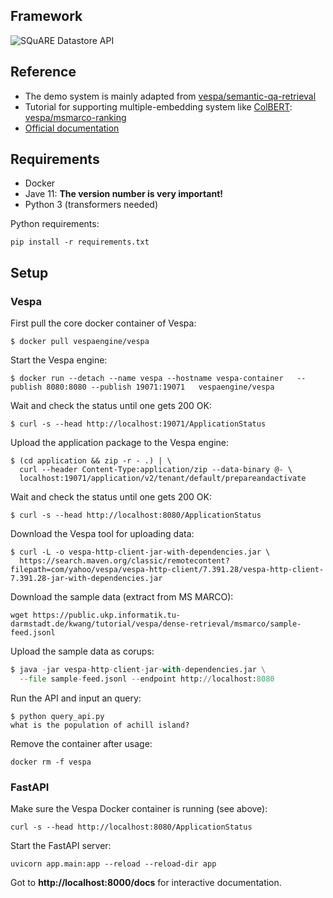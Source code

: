 ## Framework

![SQuARE Datastore API](https://user-images.githubusercontent.com/71278644/123296137-ac33ba00-d516-11eb-9c87-de7203c1e459.png)

## Reference
- The demo system is mainly adapted from [vespa/semantic-qa-retrieval](https://github.com/vespa-engine/sample-apps/tree/master/semantic-qa-retrieval)
- Tutorial for supporting multiple-embedding system like [ColBERT](https://github.com/stanford-futuredata/ColBERT): [vespa/msmarco-ranking](https://github.com/vespa-engine/sample-apps/blob/master/msmarco-ranking/passage-ranking.md)
- [Official documentation](https://docs.vespa.ai/en/vespa-quick-start.html)

## Requirements
- Docker
- Jave 11: **The version number is very important!**
- Python 3 (transformers needed)

Python requirements:
```
pip install -r requirements.txt
```

## Setup

### Vespa

First pull the core docker container of Vespa:
```shell
$ docker pull vespaengine/vespa
```

Start the Vespa engine:
```shell
$ docker run --detach --name vespa --hostname vespa-container   --publish 8080:8080 --publish 19071:19071   vespaengine/vespa
```

Wait and check the status until one gets 200 OK:
```shell
$ curl -s --head http://localhost:19071/ApplicationStatus
```

Upload the application package to the Vespa engine:
```shell
$ (cd application && zip -r - .) | \
  curl --header Content-Type:application/zip --data-binary @- \
  localhost:19071/application/v2/tenant/default/prepareandactivate
```

Wait and check the status until one gets 200 OK:
```shell
$ curl -s --head http://localhost:8080/ApplicationStatus
```

Download the Vespa tool for uploading data:
```shell
$ curl -L -o vespa-http-client-jar-with-dependencies.jar \
  https://search.maven.org/classic/remotecontent?filepath=com/yahoo/vespa/vespa-http-client/7.391.28/vespa-http-client-7.391.28-jar-with-dependencies.jar
```

Download the sample data (extract from MS MARCO):
```
wget https://public.ukp.informatik.tu-darmstadt.de/kwang/tutorial/vespa/dense-retrieval/msmarco/sample-feed.jsonl
```

Upload the sample data as corups:
```python
$ java -jar vespa-http-client-jar-with-dependencies.jar \
  --file sample-feed.jsonl --endpoint http://localhost:8080
```

Run the API and input an query:
```
$ python query_api.py
what is the population of achill island?
```

Remove the container after usage:
```
docker rm -f vespa
```

### FastAPI

Make sure the Vespa Docker container is running (see above):
  ```shell
  curl -s --head http://localhost:8080/ApplicationStatus
  ```

Start the FastAPI server:
```
uvicorn app.main:app --reload --reload-dir app
```

Got to **http://localhost:8000/docs** for interactive documentation.
